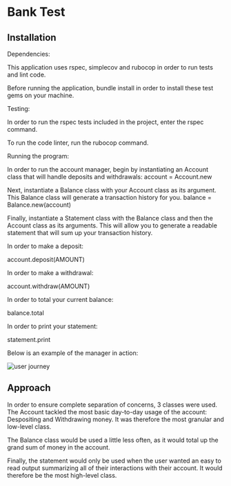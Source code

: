 # Bank Test

## Installation

Dependencies:

This application uses rspec, simplecov and rubocop in order to run tests and lint code.

Before running the application, bundle install in order to install these test gems on your machine.

Testing:

In order to run the rspec tests included in the project, enter the rspec command.

To run the code linter, run the rubocop command.

Running the program:

In order to run the account manager, begin by instantiating an Account class that will handle deposits and withdrawals: account = Account.new

Next, instantiate a Balance class with your Account class as its argument. This Balance class will generate a transaction history for you. balance = Balance.new(account)

Finally, instantiate a Statement class with the Balance class and then the Account class as its arguments. This will allow you to generate a readable statement that will sum up your transaction history.

In order to make a deposit:

account.deposit(AMOUNT)

In order to make a withdrawal:

account.withdraw(AMOUNT)

In order to total your current balance:

balance.total

In order to print your statement:

statement.print

Below is an example of the manager in action:

![user journey](https://user-images.githubusercontent.com/57640130/92747085-c2073280-f37b-11ea-934c-f4c0c878d069.png)

## Approach

In order to ensure complete separation of concerns, 3 classes were used. The Account tackled the most basic day-to-day usage of the account: Despositing and Withdrawing money. It was therefore the most granular and low-level class.

The Balance class would be used a little less often, as it would total up the grand sum of money in the account.

Finally, the statement would only be used when the user wanted an easy to read output summarizing all of their interactions with their account. It would therefore be the most high-level class.

